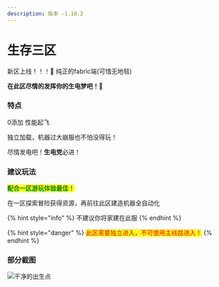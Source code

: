 ```yaml
---
description: 版本 -1.18.2
---
```


# 生存三区

新区上线！！！:tada:   纯正的fabric端(可惜无地毯)

**在此区尽情的发挥你的生电梦吧！**:tada:

### 特点

0添加  性能起飞

独立加载，机器过大崩服也不怕没得玩！

尽情发电吧！**生电党**必进！

### 建议玩法

<mark style="color:green;">**配合一区游玩体验最佳！**</mark>

在一区探索冒险获得资源，再前往此区建造机器全自动化

{% hint style="info" %}
不建议你将家建在此服
{% endhint %}

{% hint style="danger" %}
<mark style="color:red;">此区需要独立进入，不可使用主线路进入！</mark>
{% endhint %}

### 部分截图

![干净的出生点](../.gitbook/assets/2022-07-29\_21.44.41.png)
